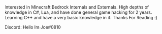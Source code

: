 Interested in Minecraft Bedrock Internals and Externals. High depths of knowledge in C#, Lua, and have done general game hacking for 2 years. Learning C++ and have a very basic knowledge in it. Thanks For Reading :)

Discord: Hello Im Joe#0810 

